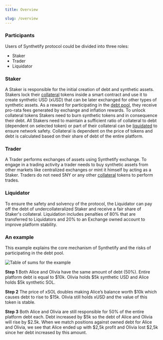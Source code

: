 ```yaml
---
title: Overview

slug: /overview
---
```


### Participants

Users of Synthetify protocol could be divided into three roles:

- Staker
- Trader
- Liquidator

### Staker

A Staker is responsible for the initial creation of debt and synthetic assets. Stakers lock their [collateral](/docs/glossary#collateral) tokens inside a smart contract and use it to create synthetic USD (xUSD) that can be later exchanged for other types of synthetic assets. As a reward for participating in the [debt pool](/docs/glossary#dept), they receive pro-rata fees generated by exchange and inflation rewards. To unlock collateral tokens Stakers need to burn synthetic tokens and in consequence their debt. All Stakers need to maintain a sufficient ratio of collateral to debt (dependent on selected token) or part of their collateral can be [liquidated](/docs/glossary#liquidation) to ensure network safety. Collateral is dependent on the price of tokens and debt is calculated based on their share of debt of the entire platform.

### Trader

A Trader performs exchanges of assets using Synthetify exchange. To engage in a trading activity a trader needs to buy synthetic assets from other markets like centralized exchanges or mint it himself by acting as a Staker. Traders do not need SNY or any other [collateral](/docs/glossary#collateral) tokens to perform trades.

### Liquidator

To ensure the safety and solvency of the protocol, the Liquidator can pay off the debt of undercollateralized Staker and receive a fair share of Staker's collateral. Liquidation includes penalties of 80% that are transferred to Liquidators and 20% to an Exchange owned account to improve platform stability.

### An example

This example explains the core mechanism of Synthetify and the risks of participating in the debt pool.

![Table of sums for the example](https://i.imgur.com/avSuATV.jpg)

**Step 1** Both Alice and Olivia have the same amount of debt (50%). Entire platform debt is equal to $10k. Olivia holds $5k synthetic USD and Alice holds $5k synthetic SOL.

**Step 2** The price of xSOL doubles making Alice’s balance worth $10k which causes debt to rise to $15k. Olivia still holds xUSD and the value of this token is stable.

**Step 3** Both Alice and Olivia are still responsible for 50% of the entire platform debt each. Debt increased by $5k so the debt of Alice and Olivia will rise by $2.5k. When we match positions against owned debt for Alice and Olivia, we see that Alice ended up with $2,5k profit and Olivia lost $2,5k since her debt increased by this amount.

